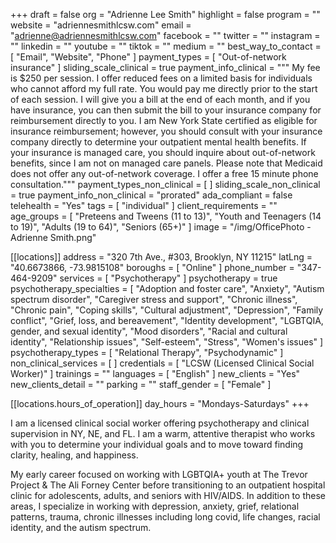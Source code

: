 +++
draft = false
org = "Adrienne Lee Smith"
highlight = false
program = ""
website = "adriennesmithlcsw.com"
email = "adrienne@adriennesmithlcsw.com"
facebook = ""
twitter = ""
instagram = ""
linkedin = ""
youtube = ""
tiktok = ""
medium = ""
best_way_to_contact = [ "Email", "Website", "Phone" ]
payment_types = [ "Out-of-network insurance" ]
sliding_scale_clinical = true
payment_info_clinical = """
My fee is $250 per session. I offer reduced fees on a limited basis for individuals who cannot afford my full rate. You would pay me directly prior to the start of each session. I will give you a bill at the end of each month, and if you have insurance, you can then submit the bill to your insurance company for reimbursement directly to you.
I am New York State certified as eligible for insurance reimbursement; however, you should consult with your insurance company directly to determine your outpatient mental health benefits. If your insurance is managed care, you should inquire about out-of-network benefits, since I am not on managed care panels. Please note that Medicaid does not offer any out-of-network coverage.
I offer a free 15 minute phone consultation."""
payment_types_non_clinical = [ ]
sliding_scale_non_clinical = true
payment_info_non_clinical = "prorated"
ada_compliant = false
telehealth = "Yes"
tags = [ "individual" ]
client_requirements = ""
age_groups = [
  "Preteens and Tweens (11 to 13)",
  "Youth and Teenagers (14 to 19)",
  "Adults (19 to 64)",
  "Seniors (65+)"
]
image = "/img/OfficePhoto - Adrienne Smith.png"

[[locations]]
address = "320 7th Ave., #303, Brooklyn, NY 11215"
latLng = "40.6673866, -73.9815108"
boroughs = [ "Online" ]
phone_number = "347-464-9209"
services = [ "Psychotherapy" ]
psychotherapy = true
psychotherapy_specialties = [
  "Adoption and foster care",
  "Anxiety",
  "Autism spectrum disorder",
  "Caregiver stress and support",
  "Chronic illness",
  "Chronic pain",
  "Coping skills",
  "Cultural adjustment",
  "Depression",
  "Family conflict",
  "Grief, loss, and bereavement",
  "Identity development",
  "LGBTQIA, gender, and sexual identity",
  "Mood disorders",
  "Racial and cultural identity",
  "Relationship issues",
  "Self-esteem",
  "Stress",
  "Women's issues"
]
psychotherapy_types = [ "Relational Therapy", "Psychodynamic" ]
non_clinical_services = [ ]
credentials = [ "LCSW (Licensed Clinical Social Worker)" ]
trainings = ""
languages = [ "English" ]
new_clients = "Yes"
new_clients_detail = ""
parking = ""
staff_gender = [ "Female" ]

  [[locations.hours_of_operation]]
  day_hours = "Mondays-Saturdays"
+++

I am a licensed clinical social worker offering psychotherapy and clinical supervision in NY, NE, and FL. I am a warm, attentive therapist who works with you to determine your individual goals and to move toward finding clarity, healing, and happiness.

My early career focused on working with LGBTQIA+ youth at The Trevor Project & The Ali Forney Center before transitioning to an outpatient hospital clinic for adolescents, adults, and seniors with HIV/AIDS. In addition to these areas, I specialize in working with depression, anxiety, grief, relational patterns, trauma, chronic illnesses including long covid, life changes, racial identity, and the autism spectrum.

